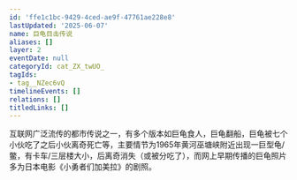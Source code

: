 ```yaml
---
id: 'ffe1c1bc-9429-4ced-ae9f-47761ae228e8'
lastUpdated: '2025-06-07'
name: 巨龟目击传说
aliases: []
layer: 2
eventDate: null
categoryId: cat_ZX_twUO_
tagIds:
- tag__NZec6vQ
timelineEvents: []
relations: []
titledLinks: []
---
```

互联网广泛流传的都市传说之一，有多个版本如巨龟食人，巨龟翻船，巨龟被七个小伙吃了之后小伙离奇死亡等，主要情节为1965年黄河巫塘峡附近出现一巨型龟/鳖，有卡车/三层楼大小，后离奇消失（或被分吃了），而网上早期传播的巨龟照片多为日本电影《小勇者们加美拉》的剧照。
